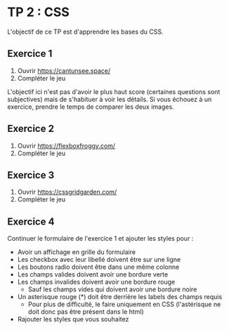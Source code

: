 # TP 2 : CSS

L'objectif de ce TP est d'apprendre les bases du CSS.

## Exercice 1

1. Ouvrir https://cantunsee.space/
2. Compléter le jeu

L'objectif ici n'est pas d'avoir le plus haut score (certaines questions sont subjectives) mais de s'habituer à voir les détails.
Si vous échouez à un exercice, prendre le temps de comparer les deux images.

## Exercice 2

1. Ouvrir https://flexboxfroggy.com/
2. Compléter le jeu

## Exercice 3

1. Ouvrir https://cssgridgarden.com/
2. Compléter le jeu

## Exercice 4

Continuer le formulaire de l'exercice 1 et ajouter les styles pour :

* Avoir un affichage en grille du formulaire
* Les checkbox avec leur libellé doivent être sur une ligne
* Les boutons radio doivent être dans une même colonne
* Les champs valides doivent avoir une bordure verte
* Les champs invalides doivent avoir une bordure rouge
  * Sauf les champs vides qui doivent avoir une bordure noire
* Un asterisque rouge (*) doit être derrière les labels des champs requis
  * Pour plus de difficulté, le faire uniquement en CSS (l'astérisque ne doit donc pas être présent dans le html)
* Rajouter les styles que vous souhaitez